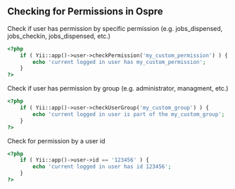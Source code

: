 ## Checking for Permissions in Ospre

Check if user has permission by specific permission (e.g. jobs_dispensed, jobs_checkin, jobs_dispensed, etc.)

```php 
<?php
    if ( Yii::app()->user->checkPermission('my_custom_permission') ) {
        echo 'current logged in user has my_custom_permission';
    }
?>
```

Check if user has permission by group (e.g. administrator, managment, etc.)

```php 
<?php
    if ( Yii::app()->user->checkUserGroup('my_custom_group') ) {
        echo 'current logged in user is part of the my_custom_group';
    }
?>
```

Check for permission by a user id 

```php 
<?php
    if ( Yii::app()->user->id == '123456' ) {
        echo 'current logged in user has id 123456';
    }
?>
```


